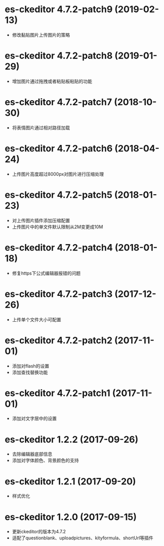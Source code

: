 # es-ckeditor 4.7.2-patch9 (2019-02-13)

* 修改黏贴图片上传图片的策略

# es-ckeditor 4.7.2-patch8 (2019-01-29)

* 增加图片通过拖拽或者粘贴板粘贴的功能

# es-ckeditor 4.7.2-patch7 (2018-10-30)

* 将表情图片通过相对路径加载

# es-ckeditor 4.7.2-patch6 (2018-04-24)

* 上传图片高度超过8000px对图片进行压缩处理

# es-ckeditor 4.7.2-patch5 (2018-01-23)

* 对上传图片插件添加压缩配置
* 上传图片中的单文件默认限制从2M变更成10M

# es-ckeditor 4.7.2-patch4 (2018-01-18)

* 修复https下公式编辑器报错的问题

# es-ckeditor 4.7.2-patch3 (2017-12-26)

* 上传单个文件大小可配置

# es-ckeditor 4.7.2-patch2 (2017-11-01)

* 添加对flash的设置
* 添加查找替换功能

# es-ckeditor 4.7.2-patch1 (2017-11-01)

* 添加对文字居中的设置

# es-ckeditor 1.2.2 (2017-09-26)

* 去除编辑器底部信息
* 添加对字体颜色、背景颜色的支持

# es-ckeditor 1.2.1 (2017-09-20)

* 样式优化

# es-ckeditor 1.2.0 (2017-09-15)

* 更新ckeditor的版本为4.7.2
* 适配了questionblank、uploadpictures、kityformula、shortUrl等插件
